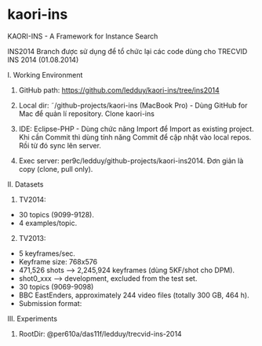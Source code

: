 kaori-ins
=========

KAORI-INS - A Framework for Instance Search

INS2014 Branch được sử dụng để tổ chức lại các code dùng cho TRECVID INS 2014 (01.08.2014)

I. Working Environment
1. GitHub path: https://github.com/ledduy/kaori-ins/tree/ins2014

2. Local dir: ˜/github-projects/kaori-ins (MacBook Pro) - Dùng GitHub for Mac để quản lí repository. Clone kaori-ins 

3. IDE: Eclipse-PHP - Dùng chức năng Import để Import as existing project. 
Khi cần Commit thì dùng tính năng Commit để cập nhật vào local repos. Rồi từ đó sync lên server.

4. Exec server: per9c/ledduy/github-projects/kaori-ins2014. Đơn giản là copy (clone, pull only).

II. Datasets
1. TV2014:
- 30 topics (9099-9128).
- 4 examples/topic.

2. TV2013: 
- 5 keyframes/sec.
- Keyframe size: 768x576
- 471,526 shots --> 2,245,924 keyframes (dùng 5KF/shot cho DPM).
- shot0_xxx --> development, excluded from the test set.
- 30 topics (9069-9098)
- BBC EastEnders, approximately 244 video files (totally 300 GB, 464 h).
- Submission format: <item seqNum="1" shotId="shot4324_2" />

III. Experiments
1. RootDir: @per610a/das11f/ledduy/trecvid-ins-2014